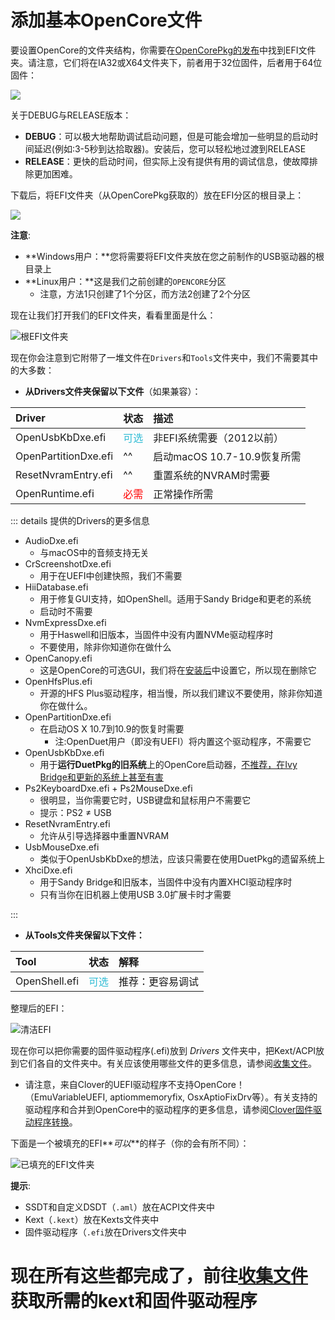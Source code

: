 # 添加基本OpenCore文件

要设置OpenCore的文件夹结构，你需要在[OpenCorePkg的发布](https://github.com/acidanthera/OpenCorePkg/releases/)中找到EFI文件夹。请注意，它们将在IA32或X64文件夹下，前者用于32位固件，后者用于64位固件：

![](../images/installer-guide/opencore-efi-md/ia32-x64.png)

关于DEBUG与RELEASE版本：

* **DEBUG**：可以极大地帮助调试启动问题，但是可能会增加一些明显的启动时间延迟(例如:3-5秒到达拾取器)。安装后，您可以轻松地过渡到RELEASE
* **RELEASE**：更快的启动时间，但实际上没有提供有用的调试信息，使故障排除更加困难。

下载后，将EFI文件夹（从OpenCorePkg获取的）放在EFI分区的根目录上：

![](../images/installer-guide/opencore-efi-md/efi-moved.png)

**注意**:

* **Windows用户：**您将需要将EFI文件夹放在您之前制作的USB驱动器的根目录上
* **Linux用户：**这是我们之前创建的`OPENCORE`分区
  * 注意，方法1只创建了1个分区，而方法2创建了2个分区

现在让我们打开我们的EFI文件夹，看看里面是什么：

![根EFI文件夹](../images/installer-guide/opencore-efi-md/base-efi.png)

现在你会注意到它附带了一堆文件在`Drivers`和`Tools`文件夹中，我们不需要其中的大多数：

* **从Drivers文件夹保留以下文件**（如果兼容）：

| Driver | 状态 | 描述 |
| :--- | :--- | :--- |
| OpenUsbKbDxe.efi | <span style="color:#30BCD5"> 可选 </span> | 非EFI系统需要（2012以前） |
| OpenPartitionDxe.efi | ^^ | 启动macOS 10.7-10.9恢复所需 |
| ResetNvramEntry.efi | ^^ | 重置系统的NVRAM时需要 |
| OpenRuntime.efi | <span style="color:red"> 必需 </span> | 正常操作所需 |

::: details 提供的Drivers的更多信息

* AudioDxe.efi
  * 与macOS中的音频支持无关
* CrScreenshotDxe.efi
  * 用于在UEFI中创建快照，我们不需要
* HiiDatabase.efi
  * 用于修复GUI支持，如OpenShell。适用于Sandy Bridge和更老的系统
  * 启动时不需要
* NvmExpressDxe.efi
  * 用于Haswell和旧版本，当固件中没有内置NVMe驱动程序时
  * 不要使用，除非你知道你在做什么
* OpenCanopy.efi
  * 这是OpenCore的可选GUI，我们将在[安装后](https://xuanxuan1231.github.io/OpenCore-Post-Install/cosmetic/gui.html)中设置它，所以现在删除它
* OpenHfsPlus.efi
  * 开源的HFS Plus驱动程序，相当慢，所以我们建议不要使用，除非你知道你在做什么。
* OpenPartitionDxe.efi
  * 在启动OS X 10.7到10.9的恢复时需要
    * 注:OpenDuet用户（即没有UEFI）将内置这个驱动程序，不需要它
* OpenUsbKbDxe.efi
  * 用于**运行DuetPkg的旧系统**上的OpenCore启动器，[不推荐，在Ivy Bridge和更新的系统上甚至有害](https://applelife.ru/threads/opencore-obsuzhdenie-i-ustanovka.2944066/page-176#post-856653)
* Ps2KeyboardDxe.efi + Ps2MouseDxe.efi
  * 很明显，当你需要它时，USB键盘和鼠标用户不需要它
  * 提示：PS2 ≠ USB
* ResetNvramEntry.efi
  * 允许从引导选择器中重置NVRAM
* UsbMouseDxe.efi
  * 类似于OpenUsbKbDxe的想法，应该只需要在使用DuetPkg的遗留系统上
* XhciDxe.efi
  * 用于Sandy Bridge和旧版本，当固件中没有内置XHCI驱动程序时
  * 只有当你在旧机器上使用USB 3.0扩展卡时才需要

:::

* **从Tools文件夹保留以下文件：**

| Tool | 状态 | 解释 |
| :--- | :--- | :--- |
| OpenShell.efi | <span style="color:#30BCD5"> 可选 </span> | 推荐：更容易调试 |

整理后的EFI：

![清洁EFI](../images/installer-guide/opencore-efi-md/clean-efi.png)

现在你可以把你需要的固件驱动程序(.efi)放到 _Drivers_ 文件夹中，把Kext/ACPI放到它们各自的文件夹中。有关应该使用哪些文件的更多信息，请参阅[收集文件](../ktext.md)。

* 请注意，来自Clover的UEFI驱动程序不支持OpenCore！（EmuVariableUEFI, aptiommemoryfix, OsxAptioFixDrv等）。有关支持的驱动程序和合并到OpenCore中的驱动程序的更多信息，请参阅[Clover固件驱动程序转换](https://github.com/xuanxuan1231/OpenCore-Install-Guide/blob/master/clover-conversion/clover-efi.md)。

下面是一个被填充的EFI**_可以_**的样子（你的会有所不同）：

![已填充的EFI文件夹](../images/installer-guide/opencore-efi-md/populated-efi.png)

**提示**:

* SSDT和自定义DSDT（`.aml`）放在ACPI文件夹中
* Kext（`.kext`）放在Kexts文件夹中
* 固件驱动程序（`.efi`放在Drivers文件夹中

# 现在所有这些都完成了，前往[收集文件](../ktext.md)获取所需的kext和固件驱动程序
